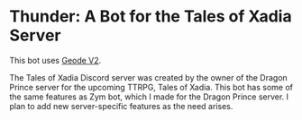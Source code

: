 # Thunder: A Bot for the Tales of Xadia Server

This bot uses [Geode V2](https://github.com/CaptainM777/geode).

The Tales of Xadia Discord server was created by the owner of the Dragon Prince server for the upcoming TTRPG, Tales of Xadia. This bot has some of the same features as Zym bot, which I made for the Dragon Prince server. I plan to add new server-specific features as the need arises.